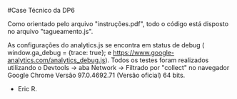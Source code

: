 #Case Técnico da DP6

Como orientado pelo arquivo "instruções.pdf", todo o código está disposto no arquivo "tagueamento.js".

As configurações do analytics.js se encontra em status de debug ( window.ga_debug = {trace: true}; e https://www.google-analytics.com/analytics_debug.js). Todos os testes foram realizados utilizando o Devtools -> aba Network -> Filtrado por "collect" no navegador Google Chrome Versão 97.0.4692.71 (Versão oficial) 64 bits.


- Eric R.